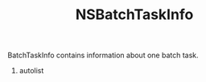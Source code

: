 ﻿---
uid: crmscript_ref_NSBatchTaskInfo
title: NSBatchTaskInfo
intellisense: Void.NSBatchTaskInfo
keywords: NSBatchTaskInfo
so.topic: reference
---

BatchTaskInfo contains information about one batch task.

1. autolist 

